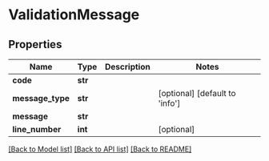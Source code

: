 # ValidationMessage

## Properties
Name | Type | Description | Notes
------------ | ------------- | ------------- | -------------
**code** | **str** |  | 
**message_type** | **str** |  | [optional] [default to 'info']
**message** | **str** |  | 
**line_number** | **int** |  | [optional] 

[[Back to Model list]](../README.md#documentation-for-models) [[Back to API list]](../README.md#documentation-for-api-endpoints) [[Back to README]](../README.md)


